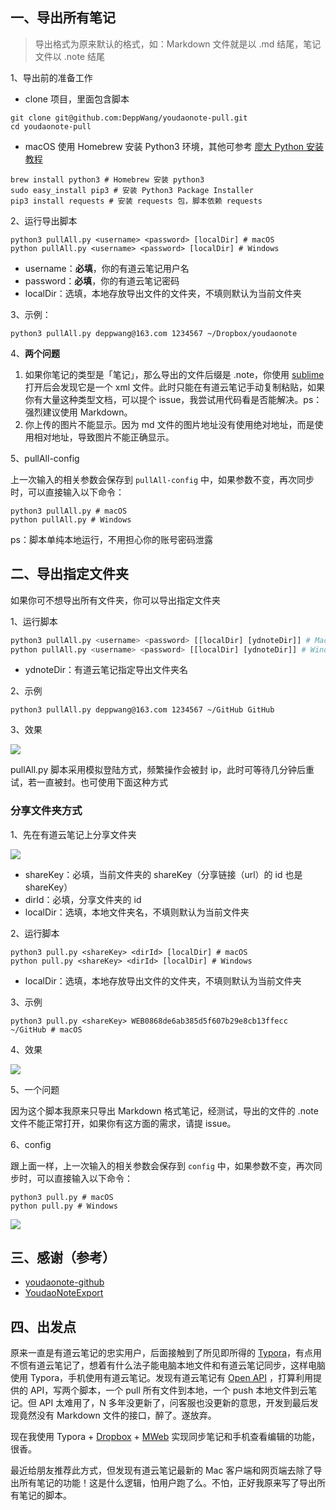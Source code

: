## 一、导出所有笔记

> 导出格式为原来默认的格式，如：Markdown 文件就是以 .md 结尾，笔记文件以 .note 结尾

1、导出前的准备工作

- clone 项目，里面包含脚本

```shell
git clone git@github.com:DeppWang/youdaonote-pull.git
cd youdaonote-pull
```

- macOS 使用 Homebrew 安装 Python3 环境，其他可参考 [廖大 Python 安装教程](https://www.liaoxuefeng.com/wiki/1016959663602400/1016959856222624)

```shell
brew install python3 # Homebrew 安装 python3
sudo easy_install pip3 # 安装 Python3 Package Installer
pip3 install requests # 安装 requests 包，脚本依赖 requests
```

2、运行导出脚本

```shell
python3 pullAll.py <username> <password> [localDir] # macOS
python pullAll.py <username> <password> [localDir] # Windows
```

* username：**必填**，你的有道云笔记用户名
* password：**必填**，你的有道云笔记密码
* localDir：选填，本地存放导出文件的文件夹，不填则默认为当前文件夹

3、示例：

```shell
python3 pullAll.py deppwang@163.com 1234567 ~/Dropbox/youdaonote
```

4、**两个问题**

1. 如果你笔记的类型是「笔记」，那么导出的文件后缀是 .note，你使用 [sublime](https://www.sublimetext.com/3) 打开后会发现它是一个 xml 文件。此时只能在有道云笔记手动复制粘贴，如果你有大量这种类型文档，可以提个 issue，我尝试用代码看是否能解决。ps：强烈建议使用 Markdown。
2. 你上传的图片不能显示。因为 md 文件的图片地址没有使用绝对地址，而是使用相对地址，导致图片不能正确显示。

5、pullAll-config

上一次输入的相关参数会保存到 `pullAll-config` 中，如果参数不变，再次同步时，可以直接输入以下命令：

```shell
python3 pullAll.py # macOS
python pullAll.py # Windows
```

ps：脚本单纯本地运行，不用担心你的账号密码泄露

## 二、导出指定文件夹

如果你可不想导出所有文件夹，你可以导出指定文件夹

1、运行脚本

```python
python3 pullAll.py <username> <password> [[localDir] [ydnoteDir]] # MacOS
python pullAll.py <username> <password> [[localDir] [ydnoteDir]] # Windows
```

- ydnoteDir：有道云笔记指定导出文件夹名

2、示例

```shell
python3 pullAll.py deppwang@163.com 1234567 ~/GitHub GitHub
```

3、效果

![](https://deppwang.oss-cn-beijing.aliyuncs.com/blog/2020-03-29-150254.png)

pullAll.py 脚本采用模拟登陆方式，频繁操作会被封 ip，此时可等待几分钟后重试，若一直被封。也可使用下面这种方式

### 分享文件夹方式

1、先在有道云笔记上分享文件夹

![](https://deppwang.oss-cn-beijing.aliyuncs.com/blog/2020-03-29-150245.png)


* shareKey：必填，当前文件夹的 shareKey（分享链接（url）的 id 也是 shareKey）
* dirId：必填，分享文件夹的 id
* localDir：选填，本地文件夹名，不填则默认为当前文件夹

2、运行脚本

```shell
python3 pull.py <shareKey> <dirId> [localDir] # macOS
python pull.py <shareKey> <dirId> [localDir] # Windows
```

- localDir：选填，本地存放导出文件的文件夹，不填则默认为当前文件夹

3、示例

```shell
python3 pull.py <shareKey> WEB0868de6ab385d5f607b29e8cb13ffecc ~/GitHub # macOS
```

4、效果

![](https://deppwang.oss-cn-beijing.aliyuncs.com/blog/2020-03-29-150314.png)

5、一个问题

因为这个脚本我原来只导出 Markdown 格式笔记，经测试，导出的文件的 .note 文件不能正常打开，如果你有这方面的需求，请提 issue。

6、config

跟上面一样，上一次输入的相关参数会保存到 `config` 中，如果参数不变，再次同步时，可以直接输入以下命令：

```shell
python3 pull.py # macOS
python pull.py # Windows
```

![](https://deppwang.oss-cn-beijing.aliyuncs.com/blog/2020-05-17-121251.png)

## 三、感谢（参考）

- [youdaonote-github](https://github.com/junzixiehui/youdaonote-github)
- [YoudaoNoteExport](https://github.com/wesley2012/YoudaoNoteExport)

## 四、出发点

原来一直是有道云笔记的忠实用户，后面接触到了所见即所得的 [Typora](https://typora.io/)，有点用不惯有道云笔记了，想着有什么法子能电脑本地文件和有道云笔记同步，这样电脑使用 Typora，手机使用有道云笔记。发现有道云笔记有 [Open API](http://note.youdao.com/open/developguide.html) ，打算利用提供的 API，写两个脚本，一个 pull 所有文件到本地，一个 push 本地文件到云笔记。但 API 太难用了，N 多年没更新了，问客服也没更新的意思，开发到最后发现竟然没有 Markdown 文件的接口，醉了。遂放弃。

现在我使用 Typora + [Dropbox](https://www.dropbox.com/) + [MWeb](https://www.mweb.im/) 实现同步笔记和手机查看编辑的功能，很香。

最近给朋友推荐此方式，但发现有道云笔记最新的 Mac 客户端和网页端去除了导出所有笔记的功能！这是什么逻辑，怕用户跑了么。不怕，正好我原来写了导出所有笔记的脚本。

<!--[](https://deppwang.oss-cn-beijing.aliyuncs.com/blog/2020-03-29-150319.png)-->

<!--[](https://deppwang.oss-cn-beijing.aliyuncs.com/blog/2020-03-29-150303.png)-->


